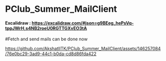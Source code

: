 # PClub_Summer_MailClient

#### Excalidraw : https://excalidraw.com/#json=g9BEeg_hePsVq-tppJWrH,s4NB2roeU0RGTTGXvEO3tA


#Fetch and send mails can be done now

https://github.com/AkshatIITK/PClub_Summer_MailClient/assets/146257084/76e0bc29-3ad9-44c1-b0da-cd8d86fda422

